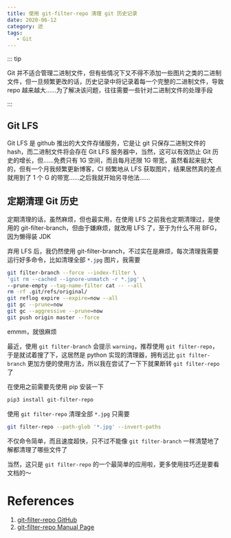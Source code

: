 ```yaml
---
title: 使用 git-filter-repo 清理 git 历史记录
date: 2020-06-12
category: 迹
tags:
   - Git
---
```


::: tip

Git 并不适合管理二进制文件，但有些情况下又不得不添加一些图片之类的二进制文件，但一旦频繁更改的话，历史记录中将记录着每一个完整的二进制文件，导致 repo 越来越大……为了解决该问题，往往需要一些针对二进制文件的处理手段

:::

<!-- more -->

## Git LFS

Git LFS 是 github 推出的大文件存储服务，它是让 git 只保存二进制文件的 hash，而二进制文件将会存在 Git LFS 服务器中，当然，这可以有效防止 Git 历史的增长，但……免费只有 1G 空间，而且每月还限 1G 带宽，虽然看起来挺大的，但有一个月我频繁更新博客，CI 频繁地从 LFS 获取图片，结果居然真的差点就用到了 1 个 G 的带宽……之后我就开始另寻他法……

## 定期清理 Git 历史

定期清理的话，虽然麻烦，但也最实用，在使用 LFS 之前我也定期清理过，是使用的 git-filter-branch，但由于嫌麻烦，就改用 LFS 了，至于为什么不用 BFG，因为懒得装 JDK

弃用 LFS 后，我仍然使用 git-filter-branch，不过实在是麻烦，每次清理我需要运行好多命令，比如清理全部 `*.jpg` 图片，我需要

```bash
git filter-branch --force --index-filter \
'git rm --cached --ignore-unmatch -r *.jpg' \
--prune-empty --tag-name-filter cat -- --all
rm -rf .git/refs/original/
git reflog expire --expire=now --all
git gc --prune=now
git gc --aggressive --prune=now
git push origin master --force
```

emmm，就很麻烦

最近，使用 `git filter-branch` 会提示 `warning`，推荐使用 `git filter-repo`，于是就试着搜了下，这居然是 python 实现的清理器，拥有远比 `git filter-branch` 更加方便的使用方法，所以我在尝试了一下下就果断转 `git filter-repo` 了

在使用之前需要先使用 pip 安装一下

```bash
pip3 install git-filter-repo
```

使用 `git filter-repo` 清理全部 `*.jpg` 只需要

```bash
git filter-repo --path-glob '*.jpg' --invert-paths
```

不仅命令简单，而且速度超快，只不过不能像 `git filter-branch` 一样清楚地了解都清理了哪些文件了

当然，这只是 `git filter-repo` 的一个最简单的应用啦，更多使用技巧还是要看文档的～

# References

1. [git-filter-repo GitHub](https://github.com/newren/git-filter-repo)
2. [git-filter-repo Manual Page](https://htmlpreview.github.io/?https://github.com/newren/git-filter-repo/blob/docs/html/git-filter-repo.html#EXAMPLES)
